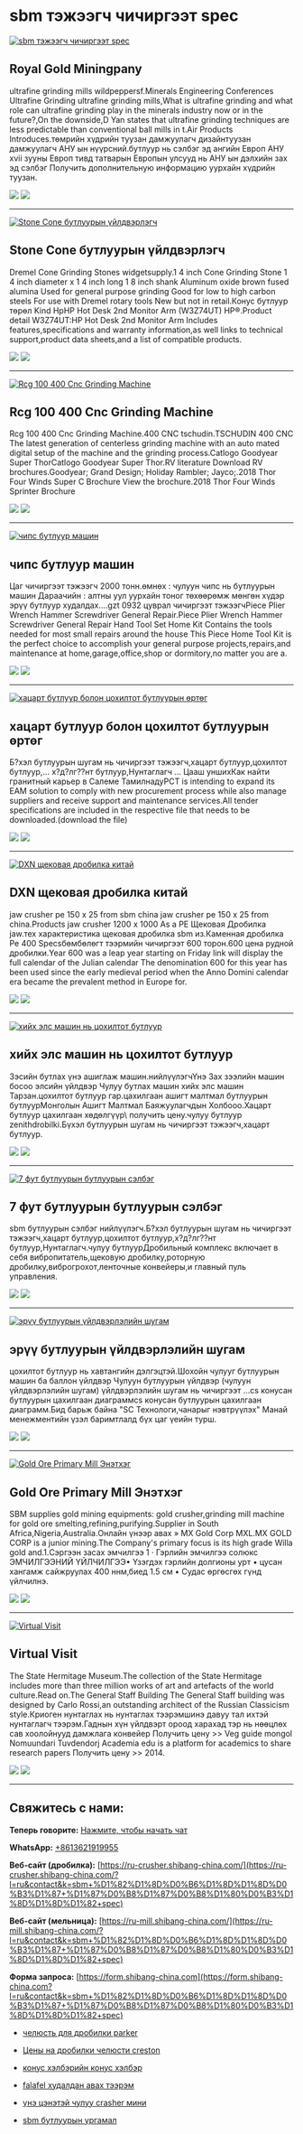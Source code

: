 # sbm тэжээгч чичиргээт spec

<a href="https://swt.shibang-china.com/?l=ru&img&k=sbm+%D1%82%D1%8D%D0%B6%D1%8D%D1%8D%D0%B3%D1%87+%D1%87%D0%B8%D1%87%D0%B8%D1%80%D0%B3%D1%8D%D1%8D%D1%82+spec" target="_blank">![sbm тэжээгч чичиргээт spec](http://static.shibang-china.com/all-800x300/884.jpg)</a>

## Royal Gold Miningpany
ultrafine grinding mills wildpeppersf.Minerals Engineering Conferences Ultrafine Grinding ultrafine grinding mills,What is ultrafine grinding and what role can ultrafine grinding play in the minerals industry now or in the future?,On the downside,D Yan states that ultrafine grinding techniques are less predictable than conventional ball mills in t.Air Products Introduces.төмрийн хүдрийн туузан дамжуулагч дизайнтуузан дамжуулагч АНУ ын нүүрсний.бутлуур нь сэлбэг эд ангийн Европ АНУ xvii зууны Европ тивд татварын Европын улсууд нь АНУ ын дэлхийн зах эд сэлбэг Получить дополнительную информацию уурхайн хүдрийн туузан.


<a href="https://whatsapp.shibangsoft.com/WhatsApp.php" target="_blank" title="WhatsApp">![](http://static.shibang-china.com/icon/whatsapp.png)</a> <a href="https://swt.shibang-china.com/?l=ru&icon&k=sbm+%D1%82%D1%8D%D0%B6%D1%8D%D1%8D%D0%B3%D1%87+%D1%87%D0%B8%D1%87%D0%B8%D1%80%D0%B3%D1%8D%D1%8D%D1%82+spec" target="_blank">![](http://static.shibang-china.com/icon/chat-ru.png)</a>

---

<a href="https://swt.shibang-china.com/?l=ru&img&k=sbm+%D1%82%D1%8D%D0%B6%D1%8D%D1%8D%D0%B3%D1%87+%D1%87%D0%B8%D1%87%D0%B8%D1%80%D0%B3%D1%8D%D1%8D%D1%82+spec" target="_blank">![Stone Cone бутлуурын үйлдвэрлэгч](http://static.shibang-china.com/all-800x300/262.jpg)</a>

## Stone Cone бутлуурын үйлдвэрлэгч
Dremel Cone Grinding Stones widgetsupply.1 4 inch Cone Grinding Stone 1 4 inch diameter x 1 4 inch long 1 8 inch shank Aluminum oxide brown fused alumina Used for general purpose grinding Good for low to high carbon steels For use with Dremel rotary tools New but not in retail.Конус бутлуур төрөл Kind HpHP Hot Desk 2nd Monitor Arm (W3Z74UT) HP&#174;.Product detail W3Z74UT:HP Hot Desk 2nd Monitor Arm Includes features,specifications and warranty information,as well links to technical support,product data sheets,and a list of compatible products.


<a href="https://whatsapp.shibangsoft.com/WhatsApp.php" target="_blank" title="WhatsApp">![](http://static.shibang-china.com/icon/whatsapp.png)</a> <a href="https://swt.shibang-china.com/?l=ru&icon&k=sbm+%D1%82%D1%8D%D0%B6%D1%8D%D1%8D%D0%B3%D1%87+%D1%87%D0%B8%D1%87%D0%B8%D1%80%D0%B3%D1%8D%D1%8D%D1%82+spec" target="_blank">![](http://static.shibang-china.com/icon/chat-ru.png)</a>

---

<a href="https://swt.shibang-china.com/?l=ru&img&k=sbm+%D1%82%D1%8D%D0%B6%D1%8D%D1%8D%D0%B3%D1%87+%D1%87%D0%B8%D1%87%D0%B8%D1%80%D0%B3%D1%8D%D1%8D%D1%82+spec" target="_blank">![Rcg 100 400 Cnc Grinding Machine](http://static.shibang-china.com/all-800x300/706.jpg)</a>

## Rcg 100 400 Cnc Grinding Machine
Rcg 100 400 Cnc Grinding Machine.400 CNC tschudin.TSCHUDIN 400 CNC The latest generation of centerless grinding machine with an auto mated digital setup of the machine and the grinding process.Catlogo Goodyear Super ThorCatlogo Goodyear Super Thor.RV literature Download RV brochures.Goodyear; Grand Design; Holiday Rambler; Jayco;.2018 Thor Four Winds Super C Brochure View the brochure.2018 Thor Four Winds Sprinter Brochure


<a href="https://whatsapp.shibangsoft.com/WhatsApp.php" target="_blank" title="WhatsApp">![](http://static.shibang-china.com/icon/whatsapp.png)</a> <a href="https://swt.shibang-china.com/?l=ru&icon&k=sbm+%D1%82%D1%8D%D0%B6%D1%8D%D1%8D%D0%B3%D1%87+%D1%87%D0%B8%D1%87%D0%B8%D1%80%D0%B3%D1%8D%D1%8D%D1%82+spec" target="_blank">![](http://static.shibang-china.com/icon/chat-ru.png)</a>

---

<a href="https://swt.shibang-china.com/?l=ru&img&k=sbm+%D1%82%D1%8D%D0%B6%D1%8D%D1%8D%D0%B3%D1%87+%D1%87%D0%B8%D1%87%D0%B8%D1%80%D0%B3%D1%8D%D1%8D%D1%82+spec" target="_blank">![чипс бутлуур машин](http://static.shibang-china.com/all-800x300/1171.jpg)</a>

## чипс бутлуур машин
Цаг чичиргээт тэжээгч 2000 тонн.өмнөх : чулуун чипс нь бутлуурын машин Дараачийн : алтны уул уурхайн тоног төхөөрөмж мөнгөн хүдэр эрүү бутлуур худалдах.…gzt 0932 цуврал чичиргээт тэжээгчPiece Plier Wrench Hammer Screwdriver General Repair.Piece Plier Wrench Hammer Screwdriver General Repair Hand Tool Set Home Kit Contains the tools needed for most small repairs around the house This Piece Home Tool Kit is the perfect choice to accomplish your general purpose projects,repairs,and maintenance at home,garage,office,shop or dormitory,no matter you are a.


<a href="https://whatsapp.shibangsoft.com/WhatsApp.php" target="_blank" title="WhatsApp">![](http://static.shibang-china.com/icon/whatsapp.png)</a> <a href="https://swt.shibang-china.com/?l=ru&icon&k=sbm+%D1%82%D1%8D%D0%B6%D1%8D%D1%8D%D0%B3%D1%87+%D1%87%D0%B8%D1%87%D0%B8%D1%80%D0%B3%D1%8D%D1%8D%D1%82+spec" target="_blank">![](http://static.shibang-china.com/icon/chat-ru.png)</a>

---

<a href="https://swt.shibang-china.com/?l=ru&img&k=sbm+%D1%82%D1%8D%D0%B6%D1%8D%D1%8D%D0%B3%D1%87+%D1%87%D0%B8%D1%87%D0%B8%D1%80%D0%B3%D1%8D%D1%8D%D1%82+spec" target="_blank">![хацарт бутлуур болон цохилтот бутлуурын өртөг](http://static.shibang-china.com/all-800x300/749.jpg)</a>

## хацарт бутлуур болон цохилтот бутлуурын өртөг
Б?хэл бутлуурын шугам нь чичиргээт тэжээгч,хацарт бутлуур,цохилтот бутлуур,… х?д?лг??нт бутлуур,Нунтаглагч … Цааш уншихКак найти гранитный карьер в Салеме ТамилнадуPCT is intending to expand its EAM solution to comply with new procurement process while also manage suppliers and receive support and maintenance services.All tender specifications are included in the respective file that needs to be downloaded.(download the file)


<a href="https://whatsapp.shibangsoft.com/WhatsApp.php" target="_blank" title="WhatsApp">![](http://static.shibang-china.com/icon/whatsapp.png)</a> <a href="https://swt.shibang-china.com/?l=ru&icon&k=sbm+%D1%82%D1%8D%D0%B6%D1%8D%D1%8D%D0%B3%D1%87+%D1%87%D0%B8%D1%87%D0%B8%D1%80%D0%B3%D1%8D%D1%8D%D1%82+spec" target="_blank">![](http://static.shibang-china.com/icon/chat-ru.png)</a>

---

<a href="https://swt.shibang-china.com/?l=ru&img&k=sbm+%D1%82%D1%8D%D0%B6%D1%8D%D1%8D%D0%B3%D1%87+%D1%87%D0%B8%D1%87%D0%B8%D1%80%D0%B3%D1%8D%D1%8D%D1%82+spec" target="_blank">![DXN щековая дробилка китай](http://static.shibang-china.com/all-800x300/1276.jpg)</a>

## DXN щековая дробилка китай
jaw crusher pe 150 x 25 from sbm china jaw crusher pe 150 x 25 from china.Products  jaw crusher 1200 x 1000 As a PE Щековая Дробилка jaw.тех характеристика щековая дробилка sbm из.Каменная дробилка Pe 400 Specsбөмбөлөгт тээрмийн чичиргээт 600 торон.600 цена рудной дробилки.Year 600 was a leap year starting on Friday link will display the full calendar of the Julian calendar The denomination 600 for this year has been used since the early medieval period when the Anno Domini calendar era became the prevalent method in Europe for.


<a href="https://whatsapp.shibangsoft.com/WhatsApp.php" target="_blank" title="WhatsApp">![](http://static.shibang-china.com/icon/whatsapp.png)</a> <a href="https://swt.shibang-china.com/?l=ru&icon&k=sbm+%D1%82%D1%8D%D0%B6%D1%8D%D1%8D%D0%B3%D1%87+%D1%87%D0%B8%D1%87%D0%B8%D1%80%D0%B3%D1%8D%D1%8D%D1%82+spec" target="_blank">![](http://static.shibang-china.com/icon/chat-ru.png)</a>

---

<a href="https://swt.shibang-china.com/?l=ru&img&k=sbm+%D1%82%D1%8D%D0%B6%D1%8D%D1%8D%D0%B3%D1%87+%D1%87%D0%B8%D1%87%D0%B8%D1%80%D0%B3%D1%8D%D1%8D%D1%82+spec" target="_blank">![хийх элс машин нь цохилтот бутлуур](http://static.shibang-china.com/all-800x300/808.jpg)</a>

## хийх элс машин нь цохилтот бутлуур
Зэсийн бутлах үнэ ашиглаж машин.нийлүүлэгчҮнэ Зах зээлийн машин босоо элсийн үйлдвэр Чулуу бутлах машин хийх элс машин Тарзан.цохилтот бутлуур гар.цахилгаан ашигт малтмал бутлуурын бутлуурМонголын Ашигт Малтмал Баяжуулагчдын Холбооо.Хацарт бутлуур цахилгаан хөдөлгүүр\ получить цену.чулуу бутлуур zenithdrobilki.Бүхэл бутлуурын шугам нь чичиргээт тэжээгч,хацарт бутлуур.


<a href="https://whatsapp.shibangsoft.com/WhatsApp.php" target="_blank" title="WhatsApp">![](http://static.shibang-china.com/icon/whatsapp.png)</a> <a href="https://swt.shibang-china.com/?l=ru&icon&k=sbm+%D1%82%D1%8D%D0%B6%D1%8D%D1%8D%D0%B3%D1%87+%D1%87%D0%B8%D1%87%D0%B8%D1%80%D0%B3%D1%8D%D1%8D%D1%82+spec" target="_blank">![](http://static.shibang-china.com/icon/chat-ru.png)</a>

---

<a href="https://swt.shibang-china.com/?l=ru&img&k=sbm+%D1%82%D1%8D%D0%B6%D1%8D%D1%8D%D0%B3%D1%87+%D1%87%D0%B8%D1%87%D0%B8%D1%80%D0%B3%D1%8D%D1%8D%D1%82+spec" target="_blank">![7 фут бутлуурын бутлуурын сэлбэг](http://static.shibang-china.com/all-800x300/1383.jpg)</a>

## 7 фут бутлуурын бутлуурын сэлбэг
sbm бутлуурын сэлбэг нийлүүлэгч.Б?хэл бутлуурын шугам нь чичиргээт тэжээгч,хацарт бутлуур,цохилтот бутлуур,х?д?лг??нт бутлуур,Нунтаглагч.чулуу бутлуурДробильный комплекс включает в себя вибропитатель,щековую дробилку,роторную дробилку,виброгрохот,ленточные конвейеры,и главный пуль управления.


<a href="https://whatsapp.shibangsoft.com/WhatsApp.php" target="_blank" title="WhatsApp">![](http://static.shibang-china.com/icon/whatsapp.png)</a> <a href="https://swt.shibang-china.com/?l=ru&icon&k=sbm+%D1%82%D1%8D%D0%B6%D1%8D%D1%8D%D0%B3%D1%87+%D1%87%D0%B8%D1%87%D0%B8%D1%80%D0%B3%D1%8D%D1%8D%D1%82+spec" target="_blank">![](http://static.shibang-china.com/icon/chat-ru.png)</a>

---

<a href="https://swt.shibang-china.com/?l=ru&img&k=sbm+%D1%82%D1%8D%D0%B6%D1%8D%D1%8D%D0%B3%D1%87+%D1%87%D0%B8%D1%87%D0%B8%D1%80%D0%B3%D1%8D%D1%8D%D1%82+spec" target="_blank">![эрүү бутлуурын үйлдвэрлэлийн шугам](http://static.shibang-china.com/all-800x300/1408.jpg)</a>

## эрүү бутлуурын үйлдвэрлэлийн шугам
цохилтот бутлуур нь хавтангийн дэлгэцтэй.Шохойн чулууг бутлуурын машин ба баллон үйлдвэр Чулуун бутлуурын үйлдвэр (чулуун үйлдвэрлэлийн шугам) үйлдвэрлэлийн шугам нь чичиргээт …cs конусан бутлуурын цахилгаан диаграммcs конусан бутлуурын цахилгаан диаграмм.Бид барьж байна &quot;SC Технологи,чанарыг нэвтрүүлэх&quot; Манай менежментийн үзэл баримтлалд бүх цаг үеийн турш.


<a href="https://whatsapp.shibangsoft.com/WhatsApp.php" target="_blank" title="WhatsApp">![](http://static.shibang-china.com/icon/whatsapp.png)</a> <a href="https://swt.shibang-china.com/?l=ru&icon&k=sbm+%D1%82%D1%8D%D0%B6%D1%8D%D1%8D%D0%B3%D1%87+%D1%87%D0%B8%D1%87%D0%B8%D1%80%D0%B3%D1%8D%D1%8D%D1%82+spec" target="_blank">![](http://static.shibang-china.com/icon/chat-ru.png)</a>

---

<a href="https://swt.shibang-china.com/?l=ru&img&k=sbm+%D1%82%D1%8D%D0%B6%D1%8D%D1%8D%D0%B3%D1%87+%D1%87%D0%B8%D1%87%D0%B8%D1%80%D0%B3%D1%8D%D1%8D%D1%82+spec" target="_blank">![Gold Ore Primary Mill Энэтхэг](http://static.shibang-china.com/all-800x300/1472.jpg)</a>

## Gold Ore Primary Mill Энэтхэг
SBM supplies gold mining equipments: gold crusher,grinding mill machine for gold ore smelting,refining,purifying.Supplier in South Africa,Nigeria,Australia.Онлайн үнээр авах &#187; MX Gold Corp MXL.MX GOLD CORP is a junior mining.The Company's primary focus is its high grade Willa gold and.1.Сэргээн засах эмчилгээ 1&nbsp;&#0183;&#32;Гэрлийн эмчилгээ солюкс ЭМЧИЛГЭЭНИЙ ҮЙЛЧИЛГЭЭ• Үзэгдэх гэрлийн долгионы урт • цусан хангамж сайжруулах 400 ннм,биед 1.5 см • Судас өргөсгөх гүнд үйлчилнэ.


<a href="https://whatsapp.shibangsoft.com/WhatsApp.php" target="_blank" title="WhatsApp">![](http://static.shibang-china.com/icon/whatsapp.png)</a> <a href="https://swt.shibang-china.com/?l=ru&icon&k=sbm+%D1%82%D1%8D%D0%B6%D1%8D%D1%8D%D0%B3%D1%87+%D1%87%D0%B8%D1%87%D0%B8%D1%80%D0%B3%D1%8D%D1%8D%D1%82+spec" target="_blank">![](http://static.shibang-china.com/icon/chat-ru.png)</a>

---

<a href="https://swt.shibang-china.com/?l=ru&img&k=sbm+%D1%82%D1%8D%D0%B6%D1%8D%D1%8D%D0%B3%D1%87+%D1%87%D0%B8%D1%87%D0%B8%D1%80%D0%B3%D1%8D%D1%8D%D1%82+spec" target="_blank">![Virtual Visit](http://static.shibang-china.com/all-800x300/1225.jpg)</a>

## Virtual Visit
The State Hermitage Museum.The collection of the State Hermitage includes more than three million works of art and artefacts of the world culture.Read on.The General Staff Building The General Staff building was designed by Carlo Rossi,an outstanding architect of the Russian Classicism style.Криоген нунтаглах нь нунтаглах тээрэмшинэ давуу тал ихтэй нунтаглагч тээрэм.Гаднын хүн үйлдвэрт ороод харахад тэр нь нөөцлөх сав хоолойнууд дамжлага конвейер Получить цену &gt;&gt; Veg guide mongol Nomuundari Tuvdendorj Academia edu is a platform for academics to share research papers Получить цену &gt;&gt; 2014.


<a href="https://whatsapp.shibangsoft.com/WhatsApp.php" target="_blank" title="WhatsApp">![](http://static.shibang-china.com/icon/whatsapp.png)</a> <a href="https://swt.shibang-china.com/?l=ru&icon&k=sbm+%D1%82%D1%8D%D0%B6%D1%8D%D1%8D%D0%B3%D1%87+%D1%87%D0%B8%D1%87%D0%B8%D1%80%D0%B3%D1%8D%D1%8D%D1%82+spec" target="_blank">![](http://static.shibang-china.com/icon/chat-ru.png)</a>

---
## Свяжитесь с нами:

**Теперь говорите:** [Нажмите, чтобы начать чат](https://swt.shibang-china.com?l=ru&contact&k=sbm+%D1%82%D1%8D%D0%B6%D1%8D%D1%8D%D0%B3%D1%87+%D1%87%D0%B8%D1%87%D0%B8%D1%80%D0%B3%D1%8D%D1%8D%D1%82+spec)

**WhatsApp:**  [+8613621919955](https://whatsapp.shibangsoft.com/WhatsApp.php)

**Веб-сайт (дробилка):** [https://ru-crusher.shibang-china.com/](https://ru-crusher.shibang-china.com/?l=ru&contact&k=sbm+%D1%82%D1%8D%D0%B6%D1%8D%D1%8D%D0%B3%D1%87+%D1%87%D0%B8%D1%87%D0%B8%D1%80%D0%B3%D1%8D%D1%8D%D1%82+spec)

**Веб-сайт (мельница):** [https://ru-mill.shibang-china.com/](https://ru-mill.shibang-china.com/?l=ru&contact&k=sbm+%D1%82%D1%8D%D0%B6%D1%8D%D1%8D%D0%B3%D1%87+%D1%87%D0%B8%D1%87%D0%B8%D1%80%D0%B3%D1%8D%D1%8D%D1%82+spec)

**Форма запроса:** [https://form.shibang-china.com](https://form.shibang-china.com?l=ru&contact&k=sbm+%D1%82%D1%8D%D0%B6%D1%8D%D1%8D%D0%B3%D1%87+%D1%87%D0%B8%D1%87%D0%B8%D1%80%D0%B3%D1%8D%D1%8D%D1%82+spec)

* [челюсть для дробилки parker](../130/%D1%87%D0%B5%D0%BB%D1%8E%D1%81%D1%82%D1%8C%20%D0%B4%D0%BB%D1%8F%20%D0%B4%D1%80%D0%BE%D0%B1%D0%B8%D0%BB%D0%BA%D0%B8%20parker.md)

* [Цены на дробилки челюсти creston](../130/%D0%A6%D0%B5%D0%BD%D1%8B%20%D0%BD%D0%B0%20%D0%B4%D1%80%D0%BE%D0%B1%D0%B8%D0%BB%D0%BA%D0%B8%20%D1%87%D0%B5%D0%BB%D1%8E%D1%81%D1%82%D0%B8%20creston.md)

* [конус хэлбэрийн конус хэлбэр](../128/%D0%BA%D0%BE%D0%BD%D1%83%D1%81%20%D1%85%D1%8D%D0%BB%D0%B1%D1%8D%D1%80%D0%B8%D0%B9%D0%BD%20%D0%BA%D0%BE%D0%BD%D1%83%D1%81%20%D1%85%D1%8D%D0%BB%D0%B1%D1%8D%D1%80.md)

* [falafel худалдан авах тээрэм](../128/falafel%20%D1%85%D1%83%D0%B4%D0%B0%D0%BB%D0%B4%D0%B0%D0%BD%20%D0%B0%D0%B2%D0%B0%D1%85%20%D1%82%D1%8D%D1%8D%D1%80%D1%8D%D0%BC.md)

* [үнэ цэнэтэй чулуу crasher мини](../126/%D2%AF%D0%BD%D1%8D%20%D1%86%D1%8D%D0%BD%D1%8D%D1%82%D1%8D%D0%B9%20%D1%87%D1%83%D0%BB%D1%83%D1%83%20crasher%20%D0%BC%D0%B8%D0%BD%D0%B8.md)

* [sbm бутлуурын ургамал](../127/sbm%20%D0%B1%D1%83%D1%82%D0%BB%D1%83%D1%83%D1%80%D1%8B%D0%BD%20%D1%83%D1%80%D0%B3%D0%B0%D0%BC%D0%B0%D0%BB.md)